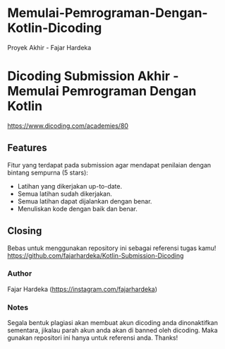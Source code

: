 # Memulai-Pemrograman-Dengan-Kotlin-Dicoding
Proyek Akhir - Fajar Hardeka

# Dicoding Submission Akhir - Memulai Pemrograman Dengan Kotlin
https://www.dicoding.com/academies/80

## Features
Fitur yang terdapat pada submission agar mendapat penilaian dengan bintang sempurna (5 stars):

- Latihan yang dikerjakan up-to-date.
- Semua latihan sudah dikerjakan.
- Semua latihan dapat dijalankan dengan benar.
- Menuliskan kode dengan baik dan benar.
  
## Closing
Bebas untuk menggunakan repository ini sebagai referensi tugas kamu!
<br>https://github.com/fajarhardeka/Kotlin-Submission-Dicoding</br>

### Author
Fajar Hardeka (https://instagram.com/fajarhardeka)

### Notes
Segala bentuk plagiasi akan membuat akun dicoding anda dinonaktifkan sementara, jikalau parah akun anda akan di banned oleh dicoding. Maka gunakan repositori ini hanya untuk referensi anda. Thanks!



